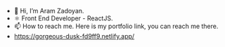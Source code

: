 - 👋 Hi, I’m Aram Zadoyan.
- ⚛️ Front End Developer - ReactJS.
- 📫 How to reach me. Here is my portfolio link, you can reach me there.
- https://gorgeous-dusk-fd9ff9.netlify.app/

<!---
zad07an/zad07an is a ✨ special ✨ repository because its `README.md` (this file) appears on your GitHub profile.
You can click the Preview link to take a look at your changes.
--->
